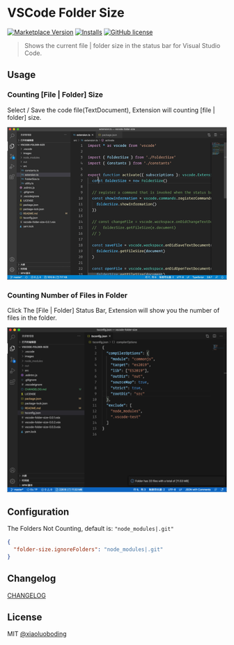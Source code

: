 # VSCode Folder Size

[![Marketplace Version](https://vsmarketplacebadge.apphb.com/version/xiaoluoboding.vscode-folder-size.svg)](https://marketplace.visualstudio.com/items?itemName=xiaoluoboding.vscode-folder-size)
[![Installs](https://vsmarketplacebadge.apphb.com/installs/xiaoluoboding.vscode-folder-size.svg)](https://marketplace.visualstudio.com/items?itemName=xiaoluoboding.vscode-folder-size)
[![GitHub license](https://img.shields.io/github/license/xiaoluoboding/vscode-folder-size)](https://github.com/xiaoluoboding/vscode-folder-size/blob/master/LICENSE)


> Shows the current file | folder size in the status bar for Visual Studio Code.

## Usage

### Counting [File | Folder] Size 

Select / Save the code file(TextDocument), Extension will counting [file | folder] size.

![preview](./images/preview.gif)

### Counting Number of Files in Folder

Click The [File | Folder] Status Bar, Extension will show you the number of files in the folder.

![files-number](./images/files-number.png)

## Configuration

The Folders Not Counting, default is: `"node_modules|.git"`

```json
{
  "folder-size.ignoreFolders": "node_modules|.git"
}
```

## Changelog

[CHANGELOG](./CHANGELOG.md)

## License

MIT [@xiaoluoboding](https://github.com/xiaoluoboding)
